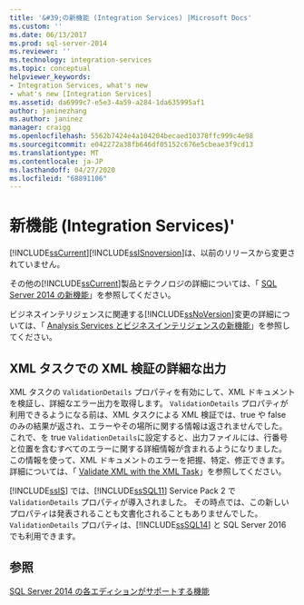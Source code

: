 ```yaml
---
title: '&#39;の新機能 (Integration Services) |Microsoft Docs'
ms.custom: ''
ms.date: 06/13/2017
ms.prod: sql-server-2014
ms.reviewer: ''
ms.technology: integration-services
ms.topic: conceptual
helpviewer_keywords:
- Integration Services, what's new
- what's new [Integration Services]
ms.assetid: da6999c7-e5e3-4a59-a284-1da635995af1
author: janinezhang
ms.author: janinez
manager: craigg
ms.openlocfilehash: 5562b7424e4a104204becaed10378ffc999c4e98
ms.sourcegitcommit: e042272a38fb646df05152c676e5cbeae3f9cd13
ms.translationtype: MT
ms.contentlocale: ja-JP
ms.lasthandoff: 04/27/2020
ms.locfileid: "68891106"
---
```

# <a name="what39s-new-integration-services"></a>新機能 (Integration Services)&#39;
  [!INCLUDE[ssCurrent](../includes/sscurrent-md.md)][!INCLUDE[ssISnoversion](../includes/ssisnoversion-md.md)]は、以前のリリースから変更されていません。  
  
 その他の[!INCLUDE[ssCurrent](../includes/sscurrent-md.md)]製品とテクノロジの詳細については、「 [SQL Server 2014 の新機能](../sql-server/what-s-new-in-sql-server-2016.md)」を参照してください。  
  
 ビジネスインテリジェンスに関連する[!INCLUDE[ssNoVersion](../includes/ssnoversion-md.md)]変更の詳細については、「 [Analysis Services とビジネスインテリジェンスの新機能](https://docs.microsoft.com/analysis-services/what-s-new-in-analysis-services)」を参照してください。  
  
##  <a name="rich-xml-validation-output-in-the-xml-task"></a><a name="ValidateXML"></a> XML タスクでの XML 検証の詳細な出力  
 XML タスクの `ValidationDetails` プロパティを有効にして、XML ドキュメントを検証し、詳細なエラー出力を取得します。 `ValidationDetails` プロパティが利用できるようになる前は、XML タスクによる XML 検証では、true や false のみの結果が返され、エラーやその場所に関する情報は返されませんでした。 これで、を true `ValidationDetails`に設定すると、出力ファイルには、行番号と位置を含むすべてのエラーに関する詳細情報が含まれるようになりました。 この情報を使って、XML ドキュメントのエラーを把握、特定、修正できます。 詳細については、「 [Validate XML with the XML Task](control-flow/xml-task.md)」を参照してください。  
  
 [!INCLUDE[ssIS](../includes/ssis-md.md)] では、[!INCLUDE[ssSQL11](../includes/sssql11-md.md)] Service Pack 2 で `ValidationDetails` プロパティが導入されました。 その時点では、この新しいプロパティは発表されることも文書化されることもありませんでした。 `ValidationDetails` プロパティは、[!INCLUDE[ssSQL14](../includes/sssql14-md.md)] と SQL Server 2016 でも利用できます。  
  
## <a name="see-also"></a>参照  
 [SQL Server 2014 の各エディションがサポートする機能](../getting-started/features-supported-by-the-editions-of-sql-server-2014.md)  
  
  
